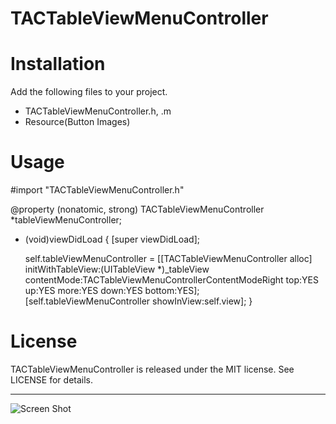 # TACTableViewMenuController

# Installation
Add the following files to your project.

* TACTableViewMenuController.h, .m
* Resource(Button Images)

# Usage
 #import "TACTableViewMenuController.h"
 
 @property (nonatomic, strong) TACTableViewMenuController *tableViewMenuController;
 
 - (void)viewDidLoad {
     [super viewDidLoad];
    
     self.tableViewMenuController = [[TACTableViewMenuController alloc] initWithTableView:(UITableView *)_tableView contentMode:TACTableViewMenuControllerContentModeRight top:YES up:YES more:YES down:YES bottom:YES];
     [self.tableViewMenuController showInView:self.view];
 }

# License
TACTableViewMenuController is released under the MIT license. See LICENSE for details.

---
![Screen Shot](https://github.com/Tea-and-Coffee/TACTableViewMenuController/wiki/images/ScreenShot_iPhone5s_iOS8.1_01.png)